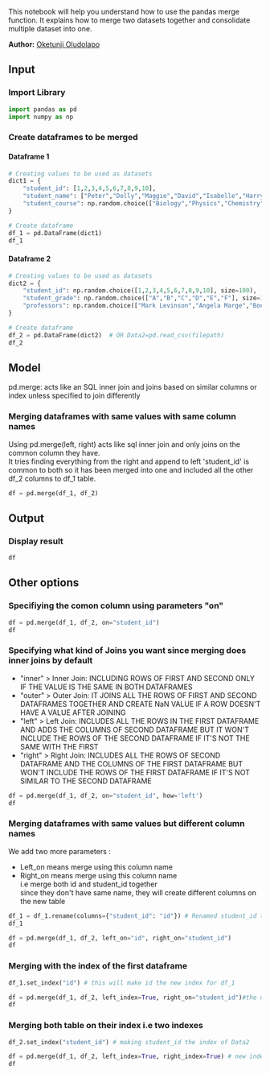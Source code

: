 This notebook will help you understand how to use the pandas merge function. It explains how to merge two datasets together and consolidate multiple dataset into one.

**Author:** [Oketunji Oludolapo](https://www.linkedin.com/in/oludolapo-oketunji/)

## Input

### Import Library


```python
import pandas as pd
import numpy as np
```

### Create dataframes to be merged

#### Dataframe 1


```python
# Creating values to be used as datasets
dict1 = {
    "student_id": [1,2,3,4,5,6,7,8,9,10],
    "student_name": ["Peter","Dolly","Maggie","David","Isabelle","Harry","Akin","Abbey","Victoria","Sam"],
    "student_course": np.random.choice(["Biology","Physics","Chemistry"], size=10)
}
```


```python
# Create dataframe
df_1 = pd.DataFrame(dict1)
df_1
```

#### Dataframe 2


```python
# Creating values to be used as datasets
dict2 = {
    "student_id": np.random.choice([1,2,3,4,5,6,7,8,9,10], size=100),
    "student_grade": np.random.choice(["A","B","C","D","E","F"], size=100),
    "professors": np.random.choice(["Mark Levinson","Angela Marge","Bonnie James","Klaus Michealson"], size=100),
}
```


```python
# Create dataframe
df_2 = pd.DataFrame(dict2)  # OR Data2=pd.read_csv(filepath)
df_2
```

## Model
pd.merge: acts like an SQL inner join and joins based on similar columns or index unless specified to join differently<br />

### Merging dataframes with same values with same column names
Using pd.merge(left, right) acts like sql inner join and only joins on the common column they have.<br>
It tries finding everything from the right and append to left 'student_id' is common to both so it has been merged into one and included all the other df_2 columns to df_1 table.<br>


```python
df = pd.merge(df_1, df_2)
```

## Output

### Display result


```python
df
```

## Other options

### Specifiying the comon column using parameters "on"


```python
df = pd.merge(df_1, df_2, on="student_id")
df
```

### Specifying what kind of Joins you want since merging does inner joins by default

- "inner" > Inner Join: INCLUDING ROWS OF FIRST AND SECOND ONLY IF THE VALUE IS THE SAME IN BOTH DATAFRAMES<br />
- "outer" > Outer Join: IT JOINS ALL THE ROWS OF FIRST AND SECOND DATAFRAMES TOGETHER AND CREATE NaN VALUE IF A ROW DOESN'T HAVE A VALUE AFTER JOINING<br />
- "left" > Left Join: INCLUDES ALL THE ROWS IN THE FIRST DATAFRAME AND ADDS THE COLUMNS OF SECOND DATAFRAME BUT IT WON'T INCLUDE THE ROWS OF THE SECOND DATAFRAME IF IT'S NOT THE SAME WITH THE FIRST<br />
- "right" > Right Join: INCLUDES ALL THE ROWS OF SECOND DATAFRAME AND THE COLUMNS OF THE FIRST DATAFRAME BUT WON'T INCLUDE THE ROWS OF THE FIRST DATAFRAME IF IT'S NOT SIMILAR TO THE SECOND DATAFRAME


```python
df = pd.merge(df_1, df_2, on="student_id", how='left')
df
```

### Merging dataframes with same values but different column names
We add two more parameters :<br>
- Left_on means merge using this column name<br>
- Right_on means merge using this column name<br>
i.e merge both id and student_id together<br>
since they don't have same name, they will create different columns on the new table


```python
df_1 = df_1.rename(columns={"student_id": "id"}) # Renamed student_id to id so as to give this example
df_1
```


```python
df = pd.merge(df_1, df_2, left_on="id", right_on="student_id")
df
```

### Merging with the index of the first dataframe


```python
df_1.set_index("id") # this will make id the new index for df_1
```


```python
df = pd.merge(df_1, df_2, left_index=True, right_on="student_id")#the new index will be from index of df_2 where they joined
df
```

### Merging both table on their index i.e two indexes


```python
df_2.set_index("student_id") # making student_id the index of Data2
```


```python
df = pd.merge(df_1, df_2, left_index=True, right_index=True) # new index will be from the left index unlike when joining only one index
df
```
